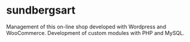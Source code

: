 # sundbergsart
Management of this on-line shop developed with Wordpress and WooCommerce. Development of custom modules with PHP and MySQL.
